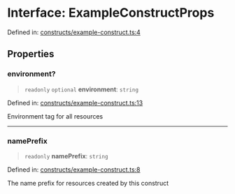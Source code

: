 # Interface: ExampleConstructProps

Defined in: [constructs/example-construct.ts:4](https://github.com/sds9/mono/blob/a567279fd47a2a461c81de5d5dfc5aa5b8bf9d87/cdk/src/constructs/example-construct.ts#L4)

## Properties

### environment?

> `readonly` `optional` **environment**: `string`

Defined in: [constructs/example-construct.ts:13](https://github.com/sds9/mono/blob/a567279fd47a2a461c81de5d5dfc5aa5b8bf9d87/cdk/src/constructs/example-construct.ts#L13)

Environment tag for all resources

***

### namePrefix

> `readonly` **namePrefix**: `string`

Defined in: [constructs/example-construct.ts:8](https://github.com/sds9/mono/blob/a567279fd47a2a461c81de5d5dfc5aa5b8bf9d87/cdk/src/constructs/example-construct.ts#L8)

The name prefix for resources created by this construct

